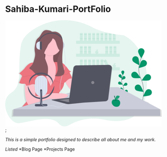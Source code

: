 # Sahiba-Kumari-PortFolio

![Hero logo](images/hero.svg);

*This is a simple portfolio designed to describe all about me and my work.*

*Listed*
*Blog Page
*Projects Page
